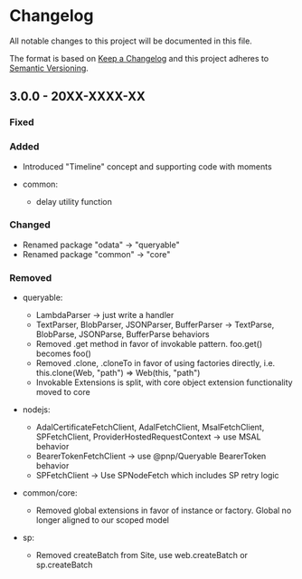 # Changelog

All notable changes to this project will be documented in this file.

The format is based on [Keep a Changelog](http://keepachangelog.com/en/1.0.0/)
and this project adheres to [Semantic Versioning](http://semver.org/spec/v2.0.0.html).

## 3.0.0 - 20XX-XXXX-XX

### Fixed


### Added

- Introduced "Timeline" concept and supporting code with moments

- common:
  - delay utility function

### Changed

- Renamed package "odata" -> "queryable"
- Renamed package "common" -> "core"

### Removed

- queryable:
  - LambdaParser -> just write a handler
  - TextParser, BlobParser, JSONParser, BufferParser -> TextParse, BlobParse, JSONParse, BufferParse behaviors
  - Removed .get method in favor of invokable pattern. foo.get() becomes foo()
  - Removed .clone, .cloneTo in favor of using factories directly, i.e. this.clone(Web, "path") => Web(this, "path")
  - Invokable Extensions is split, with core object extension functionality moved to core

- nodejs: 
  - AdalCertificateFetchClient, AdalFetchClient, MsalFetchClient, SPFetchClient, ProviderHostedRequestContext -> use MSAL behavior
  - BearerTokenFetchClient -> use @pnp/Queryable BearerToken behavior
  - SPFetchClient -> Use SPNodeFetch which includes SP retry logic

- common/core:
  - Removed global extensions in favor of instance or factory. Global no longer aligned to our scoped model

- sp:
  - Removed createBatch from Site, use web.createBatch or sp.createBatch

